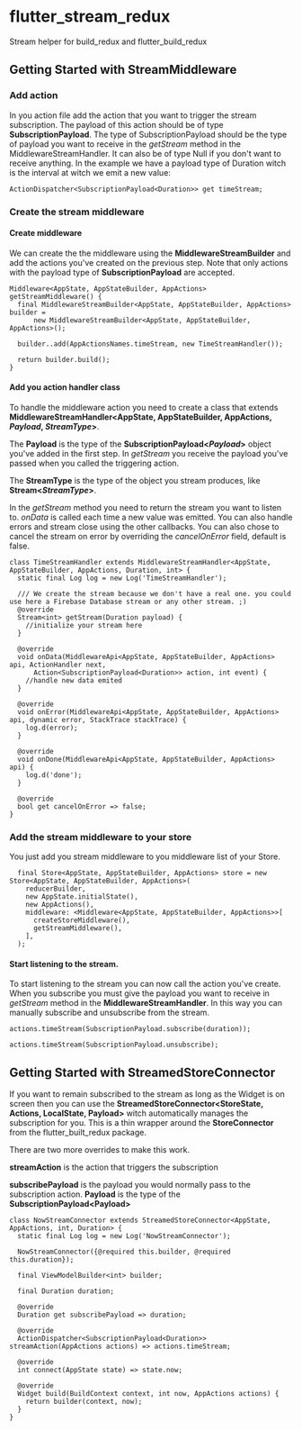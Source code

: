 # flutter_stream_redux

Stream helper for build_redux and flutter_build_redux

## Getting Started with StreamMiddleware
### Add action
In you action file add the action that you want to trigger the stream subscription. The payload of this action should be 
of type **SubscriptionPayload**. The type of SubscriptionPayload should be the type of payload you want to receive in the 
*getStream* method in the MiddlewareStreamHandler. It can also be of type Null if you don't want to receive anything. 
In the example we have a payload type of Duration witch is the interval 
at witch we emit a new value:
            
    ActionDispatcher<SubscriptionPayload<Duration>> get timeStream;
    
### Create the stream middleware
#### Create middleware
We can create the the middleware using the **MiddlewareStreamBuilder** and add the actions you've created on the previous step.
Note that only actions with the payload type of **SubscriptionPayload** are accepted. 
        
    Middleware<AppState, AppStateBuilder, AppActions> getStreamMiddleware() {
      final MiddlewareStreamBuilder<AppState, AppStateBuilder, AppActions> builder =
          new MiddlewareStreamBuilder<AppState, AppStateBuilder, AppActions>();
    
      builder..add(AppActionsNames.timeStream, new TimeStreamHandler());
    
      return builder.build();
    }

#### Add you action handler class
To handle the middleware action you need to create a class that extends **MiddlewareStreamHandler<AppState, AppStateBuilder,
AppActions, *Payload*, *StreamType*>**.
 
The **Payload** is the type of the **SubscriptionPayload\<*Payload*\>** object you've added in the first step.
In *getStream* you receive the payload you've passed when you called the triggering action.

The **StreamType** is the type of the object you stream produces, like **Stream<*StreamType*>**. 

In the *getStream* method you need to return the stream you want to listen to. *onData* is called each time a new value was emitted. 
You can also handle errors and stream close using the other callbacks. You can also chose to cancel the stream on error
by overriding the *cancelOnError* field, default is false.
     
    class TimeStreamHandler extends MiddlewareStreamHandler<AppState, AppStateBuilder, AppActions, Duration, int> {
      static final Log log = new Log('TimeStreamHandler');
    
      /// We create the stream because we don't have a real one. you could use here a Firebase Database stream or any other stream. ;)
      @override
      Stream<int> getStream(Duration payload) {
        //initialize your stream here
      }
    
      @override
      void onData(MiddlewareApi<AppState, AppStateBuilder, AppActions> api, ActionHandler next,
          Action<SubscriptionPayload<Duration>> action, int event) {
        //handle new data emited
      }
    
      @override
      void onError(MiddlewareApi<AppState, AppStateBuilder, AppActions> api, dynamic error, StackTrace stackTrace) {
        log.d(error);
      }
    
      @override
      void onDone(MiddlewareApi<AppState, AppStateBuilder, AppActions> api) {
        log.d('done');
      }
      
      @override
      bool get cancelOnError => false;
    }

### Add the stream middleware to your store
You just add you stream middleware to you middleware list of your Store.
    
      final Store<AppState, AppStateBuilder, AppActions> store = new Store<AppState, AppStateBuilder, AppActions>(
        reducerBuilder,
        new AppState.initialState(),
        new AppActions(),
        middleware: <Middleware<AppState, AppStateBuilder, AppActions>>[
          createStoreMiddleware(),
          getStreamMiddleware(),
        ],
      );
          
#### Start listening to the stream.
To start listening to the stream you can now call the action you've create. When you subscribe you must give the payload 
you want to receive in *getStream* method in the **MiddlewareStreamHandler**. In this way you can manually subscribe and
unsubscribe from the stream.
    
    actions.timeStream(SubscriptionPayload.subscribe(duration));
    
    actions.timeStream(SubscriptionPayload.unsubscribe);

## Getting Started with StreamedStoreConnector
If you want to remain subscribed to the stream as long as the Widget is on screen then you can use the
 **StreamedStoreConnector<StoreState, Actions, LocalState, Payload>**
witch automatically manages the subscription for you. This is a thin wrapper around the **StoreConnector** from the 
flutter_built_redux package.

There are two more overrides to make this work. 

**streamAction** is the action that triggers the subscription

**subscribePayload** is the payload you would normally pass to the subscription action. **Payload** is the type of the 
**SubscriptionPayload\<Payload\>**

    class NowStreamConnector extends StreamedStoreConnector<AppState, AppActions, int, Duration> {
      static final Log log = new Log('NowStreamConnector');
    
      NowStreamConnector({@required this.builder, @required this.duration});
    
      final ViewModelBuilder<int> builder;
    
      final Duration duration;
    
      @override
      Duration get subscribePayload => duration;
    
      @override
      ActionDispatcher<SubscriptionPayload<Duration>> streamAction(AppActions actions) => actions.timeStream;
    
      @override
      int connect(AppState state) => state.now;
    
      @override
      Widget build(BuildContext context, int now, AppActions actions) {
        return builder(context, now);
      }
    }